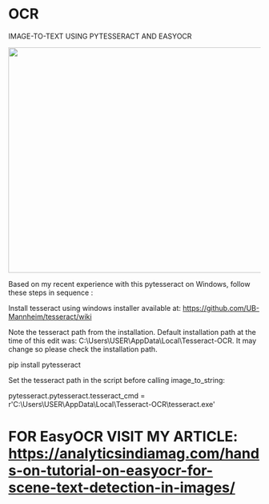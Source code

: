# OCR
IMAGE-TO-TEXT USING PYTESSERACT AND EASYOCR

<img src = 'https://s3.amazonaws.com/element-ai-website-bucket/_768x634_crop_center-center_60_line/OCR-Desktop-front@2x.png' height=450 width=650/>

Based on my recent experience with this pytesseract on Windows, follow these steps in sequence :

Install tesseract using windows installer available at: https://github.com/UB-Mannheim/tesseract/wiki

Note the tesseract path from the installation. Default installation path at the time of this edit was: C:\Users\USER\AppData\Local\Tesseract-OCR. It may change so please check the installation path.

pip install pytesseract

Set the tesseract path in the script before calling image_to_string:

pytesseract.pytesseract.tesseract_cmd = r'C:\Users\USER\AppData\Local\Tesseract-OCR\tesseract.exe'


# FOR EasyOCR VISIT MY ARTICLE: https://analyticsindiamag.com/hands-on-tutorial-on-easyocr-for-scene-text-detection-in-images/
